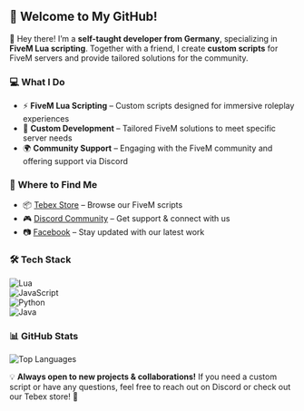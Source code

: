 ## 🚀 **Welcome to My GitHub!**

👋 Hey there! I’m a **self-taught developer from Germany**, specializing in **FiveM Lua scripting**. Together with a friend, I create **custom scripts** for FiveM servers and provide tailored solutions for the community.

### 💻 **What I Do**

- ⚡ **FiveM Lua Scripting** – Custom scripts designed for immersive roleplay experiences  
- 🔧 **Custom Development** – Tailored FiveM solutions to meet specific server needs  
- 🌍 **Community Support** – Engaging with the FiveM community and offering support via Discord  

### 🔗 **Where to Find Me**  

- 📦 [Tebex Store](https://jp5m-scripts.tebex.io) – Browse our FiveM scripts  
- 🎮 [Discord Community](https://discord.gg/EfzCFzqTRR) – Get support & connect with us  
- 📷 [Facebook](https://www.facebook.com/profile.php?id=61572797757370) – Stay updated with our latest work  

### 🛠️ **Tech Stack**  

![Lua](https://img.shields.io/badge/Lua-2C2D72?style=for-the-badge&logo=lua&logoColor=white)  
![JavaScript](https://img.shields.io/badge/JavaScript-F7DF1E?style=for-the-badge&logo=javascript&logoColor=black)  
![Python](https://img.shields.io/badge/Python-3776AB?style=for-the-badge&logo=python&logoColor=white)  
![Java](https://img.shields.io/badge/Java-007396?style=for-the-badge&logo=java&logoColor=white)  

### 📊 **GitHub Stats**  

![Top Languages](https://github-readme-stats.vercel.app/api/top-langs/?username=YourGitHubUsername&layout=compact&theme=dark)  

💡 **Always open to new projects & collaborations!** If you need a custom script or have any questions, feel free to reach out on Discord or check out our Tebex store! 🚀  
